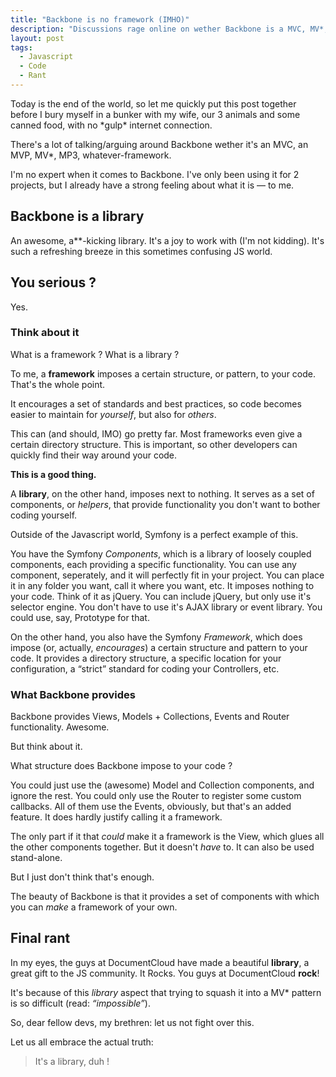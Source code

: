 ```yaml
---
title: "Backbone is no framework (IMHO)"
description: "Discussions rage online on wether Backbone is a MVC, MV*, etc, framework. Where, in my opinion, it's not a framework at all."
layout: post
tags:
  - Javascript
  - Code
  - Rant
---
```


Today is the end of the world, so let me quickly put this post together before I bury myself in a bunker with my wife, our 3 animals and some canned food, with no \*gulp\* internet connection.

There's a lot of talking/arguing around Backbone wether it's an MVC, an MVP, MV\*, MP3, whatever-framework.

I'm no expert when it comes to Backbone. I've only been using it for 2 projects, but I already have a strong feeling about what it is &mdash; to me.

## Backbone is a library

An awesome, a**-kicking library. It's a joy to work with (I'm not kidding). It's such a refreshing breeze in this sometimes confusing JS world.

## You serious ?

Yes.

### Think about it

What is a framework ? What is a library ?

To me, a **framework** imposes a certain structure, or pattern, to your code. That's the whole point.

It encourages a set of standards and best practices, so code becomes easier to maintain for *yourself*, but also for *others*.

This can (and should, IMO) go pretty far. Most frameworks even give a certain directory structure. This is important, so other developers can quickly find their way around your code.

**This is a good thing.**

A **library**, on the other hand, imposes next to nothing. It serves as a set of components, or *helpers*, that provide functionality you don't want to bother coding yourself.

Outside of the Javascript world, Symfony is a perfect example of this.

You have the Symfony *Components*, which is a library of loosely coupled components, each providing a specific functionality. You can use any component, seperately, and it will perfectly fit in your project. You can place it in any folder you want, call it where you want, etc. It imposes nothing to your code. Think of it as jQuery. You can include jQuery, but only use it's selector engine. You don't have to use it's AJAX library or event library. You could use, say, Prototype for that.

On the other hand, you also have the Symfony *Framework*, which does impose (or, actually, *encourages*) a certain structure and pattern to your code. It provides a directory structure, a specific location for your configuration, a &ldquo;strict&rdquo; standard for coding your Controllers, etc.

### What Backbone provides

Backbone provides Views, Models + Collections, Events and Router functionality. Awesome.

But think about it.

What structure does Backbone impose to your code ?

You could just use the (awesome) Model and Collection components, and ignore the rest. You could only use the Router to register some custom callbacks. All of them use the Events, obviously, but that's an added feature. It does hardly justify calling it a framework.

The only part if it that *could* make it a framework is the View, which glues all the other components together. But it doesn't *have* to. It can also be used stand-alone.

But I just don't think that's enough.

The beauty of Backbone is that it provides a set of components with which you can *make* a framework of your own.

## Final rant

In my eyes, the guys at DocumentCloud have made a beautiful **library**, a great gift to the JS community. It Rocks. You guys at DocumentCloud **rock**!

It's because of this *library* aspect that trying to squash it into a MV\* pattern is so difficult (read: *&ldquo;impossible&rdquo;*).

So, dear fellow devs, my brethren: let us not fight over this.

Let us all embrace the actual truth:
> It's a library, duh !


